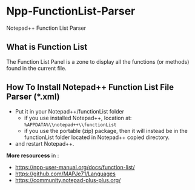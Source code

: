 
# Npp-FunctionList-Parser
Notepad++ Function List Parser

## What is Function List
The Function List Panel is a zone to display all the functions (or methods) found in the current file.

## How To Install Notepad++ Function List File Parser (*.xml)
- Put it in your Notepad++/functionList folder
  - if you use installed Notepad++, location at: `%APPDATA%\\notepad++\\functionList`
  - if you use the portable (zip) package, then it will instead be in the functionList folder located in Notepad++ copied directory.
-  and restart Notepad++.

**More resourcess** in :
- https://npp-user-manual.org/docs/function-list/
- https://github.com/MAPJe71/Languages
- https://community.notepad-plus-plus.org/
